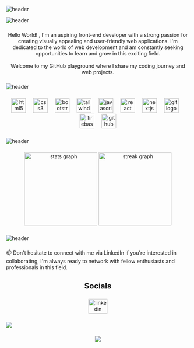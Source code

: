 ![header](https://capsule-render.vercel.app/api?type=waving&color=0:590d22,50:800f2f,75:590d22,100:950306&fontColor=f1faee&height=300&section=header&text=Farouk%20Zemmouri&fontSize=90&capsule_render&animation=fadeIn&fontAlignY=40&desc=Front-End%20Web%20Developer.&fontAlignY=80)

![header](https://capsule-render.vercel.app/api?type=transparent&height=40&text=About%20Me&fontSize=26&fontColor=950306&fontAlign=50&animation=twinkling)

###

<p align="center" style="font-size= 20px;">Hello World! , I'm an aspiring front-end developer with a strong passion for creating visually appealing and user-friendly web applications. I'm dedicated to the world of web development and am constantly seeking opportunities to learn and grow in this exciting field.<br><br>Welcome to my GitHub playground where I share my coding journey and web projects.</p>

###


![header](https://capsule-render.vercel.app/api?type=transparent&height=40&text=Tech%20Skills&fontSize=26&fontColor=950306&fontAlign=50&animation=twinkling)

###

<div align="center">
  <img src="https://cdn.jsdelivr.net/gh/devicons/devicon/icons/html5/html5-plain-wordmark.svg" height="40" alt="html5 logo"  />
  <img width="12" />
  <img src="https://cdn.jsdelivr.net/gh/devicons/devicon/icons/css3/css3-plain-wordmark.svg" height="40" alt="css3 logo"  />
  <img width="12" />
  <img src="https://cdn.simpleicons.org/bootstrap/7952B3" height="40" alt="bootstrap logo"  />
  <img width="12" />
  <img src="https://cdn.jsdelivr.net/gh/devicons/devicon/icons/tailwindcss/tailwindcss-plain.svg" height="40" alt="tailwindcss logo"  />
  <img width="12" />
  <img src="https://skillicons.dev/icons?i=js" height="40" alt="javascript logo"  />
  <img width="12" />
  <img src="https://cdn.jsdelivr.net/gh/devicons/devicon/icons/react/react-original.svg" height="40" alt="react logo"  />
  <img width="12" />
  <img src="https://skillicons.dev/icons?i=nextjs" height="40" alt="nextjs logo"  />
  <img width="12" />
  <img src="https://cdn.jsdelivr.net/gh/devicons/devicon/icons/git/git-original.svg" height="40" alt="git logo"  />
  <img width="12" />
  <img src="https://cdn.jsdelivr.net/gh/devicons/devicon/icons/firebase/firebase-plain.svg" height="40" alt="firebase logo"  />
  <img width="12" />
  <img src="https://skillicons.dev/icons?i=github" height="40" alt="github logo"  />
</div>

###

![header](https://capsule-render.vercel.app/api?type=transparent&height=40&text=Github%20Stats&fontSize=26&fontColor=950306&fontAlign=50&animation=twinkling)

###

<div align="center">
    <img src="https://github-readme-stats.vercel.app/api?username=farouk26&hide_title=false&hide_rank=false&show_icons=true&include_all_commits=true&count_private=true&disable_animations=false&theme=radical&locale=en&hide_border=false&order=1" height="200" alt="stats graph"  />

  <img src="https://streak-stats.demolab.com?user=farouk26&locale=en&mode=daily&theme=tokyonight&hide_border=false&border_radius=20&order=3" height="200" alt="streak graph"  />
</div>


###

![header](https://capsule-render.vercel.app/api?type=transparent&height=40&text=Let's%20Connect&fontSize=26&fontColor=950306&fontAlign=50&animation=twinkling)

###

<p align="left" style="font-size= 20px;">📫 Don't hesitate to connect with me via LinkedIn if you're interested in collaborating, I'm always ready to network with fellow enthusiasts and professionals in this field.</p>

###

<h2 align="center">Socials</h2>

###

<div align="center">
  <a href="https://www.linkedin.com/in/faroukisme/" target="_blank">
    <img src="https://raw.githubusercontent.com/maurodesouza/profile-readme-generator/master/src/assets/icons/social/linkedin/default.svg" width="52" height="40" alt="linkedin logo"  />
  </a>
</div>

###

<p align="left">
  <img src="https://capsule-render.vercel.app/api?type=waving&color=0:590d22,50:800f2f,75:590d22,100:950306&height=100&section=footer"/>
</p>

###

<div align="center">
  <img src="https://visitor-badge.laobi.icu/badge?page_id=farouk26.farouk26&left_color=grey"  />
</div>

###
